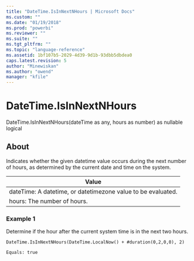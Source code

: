 ```yaml
---
title: "DateTime.IsInNextNHours | Microsoft Docs"
ms.custom: ""
ms.date: "01/19/2018"
ms.prod: "powerbi"
ms.reviewer: ""
ms.suite: ""
ms.tgt_pltfrm: ""
ms.topic: "language-reference"
ms.assetid: 1bf107b5-2029-4d39-9d1b-93dbb5dbdea0
caps.latest.revision: 5
author: "Minewiskan"
ms.author: "owend"
manager: "kfile"
---
```

# DateTime.IsInNextNHours
DateTime.IsInNextNHours(dateTime as any, hours as number) as nullable logical  
  
## About  
Indicates whether the given datetime value occurs during the next number of hours, as determined by the current date and time on the system.  
  
|Value|  
|---------|  
|dateTime: A datetime, or datetimezone value to be evaluated.|  
|hours: The number of hours.|  
  
### Example 1  
Determine if the hour after the current system time is in the next two hours.  
  
```  
DateTime.IsInNextNHours(DateTime.LocalNow() + #duration(0,2,0,0), 2)  
```  
  
```  
Equals: true  
```  
